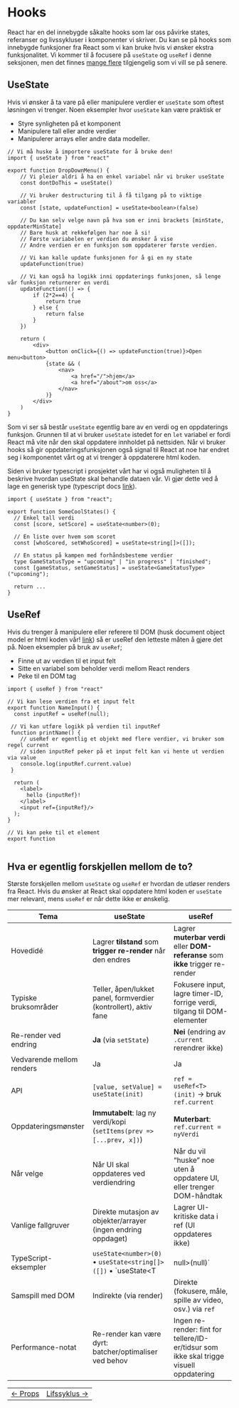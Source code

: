 # Hooks

React har en del innebygde såkalte hooks som lar oss påvirke states, referanser og livssykluser i komponenter vi skriver. Du kan se på hooks som innebygde funksjoner fra React som vi kan bruke hvis vi ønsker ekstra funksjonalitet. Vi kommer til å focusere på `useState` og `useRef` i denne seksjonen, men det finnes [mange flere](https://react.dev/reference/react/hooks) tilgjengelig som vi vill se på senere.

## UseState

Hvis vi ønsker å ta vare på eller manipulere verdier er `useState` som oftest løsningen vi trenger. Noen eksempler hvor `useState` kan være praktisk er

- Styre synligheten på et komponent
- Manipulere tall eller andre verdier
- Manipulerer arrays eller andre data modeller.

```tsx
// Vi må huske å importere useState for å bruke den!
import { useState } from "react"

export function DropDownMenu() {
    // Vi pleier aldri å ha en enkel variabel når vi bruker useState
    const dontDoThis = useState()

    // Vi bruker destructuring til å få tilgang på to viktige variabler
    const [state, updateFunction] = useState<boolean>(false)

    // Du kan selv velge navn på hva som er inni brackets [minState, oppdaterMinState]
    // Bare husk at rekkefølgen har noe å si!
    // Første variabelen er verdien du ønsker å vise
    // Andre verdien er en funksjon som oppdaterer første verdien.

    // Vi kan kalle update funksjonen for å gi en ny state
    updateFunction(true)

    // Vi kan også ha logikk inni oppdaterings funksjonen, så lenge vår funksjon returnerer en verdi
    updateFunction(() => {
        if (2*2==4) {
            return true
        } else {
            return false
        }
    })

    return (
        <div>
            <button onClick={() => updateFunction(true)}>Open menu<button>
            {state && (
                <nav>
                    <a href="/">hjem</a>
                    <a href="/about">om oss</a>
                </nav>
            )}
        </div>
    )
}
```

Som vi ser så består `useState` egentlig bare av en verdi og en oppdaterings funksjon. Grunnen til at vi bruker `useState` istedet for en `let` variabel er fordi React må vite når den skal oppdatere innholdet på nettsiden. Når vi bruker hooks så gir oppdateringsfunksjonen også signal til React at noe har endret seg i komponentet vårt og at vi trenger å oppdaterere html koden.

Siden vi bruker typescript i prosjektet vårt har vi også muligheten til å beskrive hvordan useState skal behandle dataen vår. Vi gjør dette ved å lage en generisk type (typescript docs [link](https://www.typescriptlang.org/docs/handbook/2/generics.html)).

```tsx
import { useState } from "react";

export function SomeCoolStates() {
  // Enkel tall verdi
  const [score, setScore] = useState<number>(0);

  // En liste over hvem som scoret
  const [whoScored, setWhoScored] = useState<string[]>([]);

  // En status på kampen med forhåndsbesteme verdier
  type GameStatusType = "upcoming" | "in progress" | "finished";
  const [gameStatus, setGameStatus] = useState<GameStatusType>("upcoming");

  return ...
}
```

## UseRef

Hvis du trenger å manipulere eller referere til DOM (husk document object model er html koden vår! [link](https://www.w3schools.com/js/js_htmldom.asp)) så er useRef den letteste måten å gjøre det på. Noen eksempler på bruk av `useRef`;

- Finne ut av verdien til et input felt
- Sitte en variabel som beholder verdi mellom React renders
- Peke til en DOM tag

```tsx
import { useRef } from "react"

// Vi kan lese verdien fra et input felt
export function NameInput() {
  const inputRef = useRef(null);

 // Vi kan utføre logikk på verdien til inputRef
 function printName() {
    // useRef er egentlig et objekt med flere verdier, vi bruker som regel current
    // siden inputRef peker på et input felt kan vi hente ut verdien via value
    console.log(inputRef.current.value)
 }

  return (
    <label>
      hello {inputRef}!
    </label>
    <input ref={inputRef}/>
  );
}

// Vi kan peke til et element
export function


```

## Hva er egentlig forskjellen mellom de to?

Største forskjellen mellom `useState` og `useRef` er hvordan de utløser renders fra React. Hvis du ønsker at React skal oppdatere html koden er `useState` mer relevant, mens `useRef` er når dette ikke er ønskelig.

| Tema                       | useState                                                                 | useRef                                                                                   |
|---------------------------|---------------------------------------------------------------------------|------------------------------------------------------------------------------------------|
| Hovedidé                  | Lagrer **tilstand** som **trigger re-render** når den endres             | Lagrer **muterbar verdi** eller **DOM-referanse** som **ikke** trigger re-render        |
| Typiske bruksområder      | Teller, åpen/lukket panel, formverdier (kontrollert), aktiv fane         | Fokusere input, lagre timer-ID, forrige verdi, tilgang til DOM-elementer                |
| Re-render ved endring     | **Ja** (via `setState`)                                                   | **Nei** (endring av `.current` rerendrer ikke)                                          |
| Vedvarende mellom renders | Ja                                                                        | Ja                                                                                       |
| API                       | `[value, setValue] = useState(init)`                                      | `ref = useRef<T>(init)` → bruk `ref.current`                                            |
| Oppdateringsmønster       | **Immutabelt**: lag ny verdi/kopi (`setItems(prev => [...prev, x])`)     | **Muterbart**: `ref.current = nyVerdi`                                                   |
| Når velge                 | Når UI skal oppdateres ved verdiendring                                  | Når du vil “huske” noe uten å oppdatere UI, eller trenger DOM-håndtak                   |
| Vanlige fallgruver        | Direkte mutasjon av objekter/arrayer (ingen endring oppdaget)            | Lagrer UI-kritiske data i ref (UI oppdateres ikke)                                      |
| TypeScript-eksempler      | `useState<number>(0)` • `useState<string[]>([])` • `useState<T|null>(null)` | `useRef<HTMLDivElement|null>(null)` • `useRef<number|null>(null)`                       |
| Samspill med DOM          | Indirekte (via render)                                                    | Direkte (fokusere, måle, spille av video, osv.) via `ref`                               |
| Performance-notat         | Re-render kan være dyrt: batcher/optimaliser ved behov                    | Ingen re-render: fint for tellere/ID-er/tidsur som ikke skal trigge visuell oppdatering |


<table width="100%">
  <tr>
    <td><a href="2_props.md">← Props</a></td>
    <td align="right"><a href="4_lifecycles.md">Lifssyklus →</a></td>
  </tr>
</table>